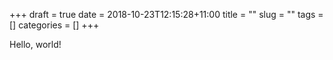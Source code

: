 +++
draft = true
date = 2018-10-23T12:15:28+11:00
title = ""
slug = ""
tags = []
categories = []
+++

Hello, world!
